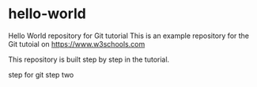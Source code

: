 # hello-world
Hello World repository for Git tutorial
This is an example repository for the Git tutoial on https://www.w3schools.com

This repository is built step by step in the tutorial.

step for git
step two
